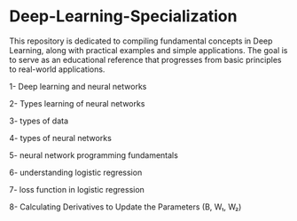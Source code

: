 # Deep-Learning-Specialization

This repository is dedicated to compiling fundamental concepts in Deep Learning, along with practical examples and simple applications.
The goal is to serve as an educational reference that progresses from basic principles to real-world applications.

1- Deep learning and neural networks  

2- Types learning of neural networks

3- types of data

4- types of neural networks

5- neural network programming fundamentals

6- understanding logistic regression

7- loss function in logistic regression

8- Calculating Derivatives to Update the Parameters (B, W₁, W₂)
